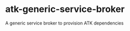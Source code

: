 atk-generic-service-broker
==========================

A generic service broker to provision ATK dependencies
